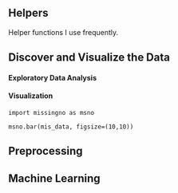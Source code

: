 ## Helpers
Helper functions I use frequently.



## Discover and Visualize the Data

#### Exploratory Data Analysis

#### Visualization

``` 
import missingno as msno

msno.bar(mis_data, figsize=(10,10))
```

## Preprocessing

## Machine Learning
